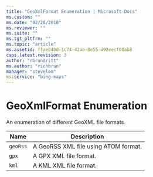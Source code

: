 ```yaml
---
title: "GeoXmlFormat Enumeration | Microsoft Docs"
ms.custom: ""
ms.date: "02/28/2018"
ms.reviewer: ""
ms.suite: ""
ms.tgt_pltfrm: ""
ms.topic: "article"
ms.assetid: ffae84bd-1c74-42ab-8e55-d92eecf00ab8
caps.latest.revision: 3
author: "rbrundritt"
ms.author: "richbrun"
manager: "stevelom"
ms:service: "bing-maps"
---
```

# GeoXmlFormat Enumeration
An enumeration of different GeoXML file formats.

| Name     | Description                          |
|----------|--------------------------------------|
| `geoRss` | A GeoRSS XML file using ATOM format. |
| `gpx`    | A GPX XML file format.               |
| `kml`    | A KML XML file format.               |